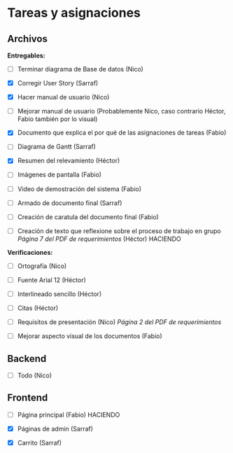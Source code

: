 # Tareas y asignaciones

## Archivos

**Entregables:**
- [ ] Terminar diagrama de Base de datos (Nico)

- [x] Corregir User Story (Sarraf) 

- [x] Hacer manual de usuario (Nico)

- [ ] Mejorar manual de usuario (Probablemente Nico, caso contrario Héctor, Fabio también por lo visual)

- [x] Documento que explica el por qué de las asignaciones de tareas (Fabio)

- [ ] Diagrama de Gantt (Sarraf)

- [x] Resumen del relevamiento (Héctor)

- [ ] Imágenes de pantalla (Fabio)

- [ ] Video de demostración del sistema (Fabio)

- [ ] Armado de documento final (Sarraf)

- [ ] Creación de caratula del documento final (Fabio)

- [ ] Creación de texto que reflexione sobre el proceso de trabajo en grupo *Página 7 del PDF de requerimientos* (Héctor) HACIENDO

**Verificaciones:**

- [ ] Ortografía (Nico)

- [ ] Fuente Arial 12 (Héctor)

- [ ] Interlineado sencillo (Héctor)

- [ ] Citas (Héctor)

- [ ] Requisitos de presentación (Nico)  *Página 2 del PDF de requerimientos*

- [ ] Mejorar aspecto visual de los documentos (Fabio)

## Backend

- [ ] Todo (Nico)

## Frontend

- [ ] Página principal (Fabio) HACIENDO

- [x] Páginas de admin (Sarraf)

- [x] Carrito (Sarraf)
